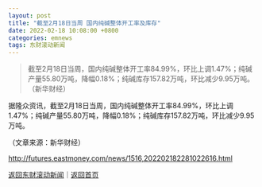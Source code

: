 ```yaml
---
layout: post
title: "截至2月18日当周 国内纯碱整体开工率及库存"
date: 2022-02-18 10:08:00 +0800
categories: emnews
tags: 东财滚动新闻
---
```

> 截至2月18日当周，国内纯碱整体开工率84.99%，环比上调1.47%；纯碱产量55.80万吨，降幅0.18%；纯碱库存157.82万吨，环比减少9.95万吨。（新华财经）

<p>据隆众资讯，截至2月18日当周，国内纯碱整体开工率84.99%，环比上调1.47%；纯碱产量55.80万吨，降幅0.18%；纯碱库存157.82万吨，环比减少9.95万吨。 </p><p class="em_media">（文章来源：新华财经）</p>

<http://futures.eastmoney.com/news/1516,202202182281022616.html>

[返回东财滚动新闻](//finews.withounder.com/emnews/)｜[返回首页](//finews.withounder.com/)